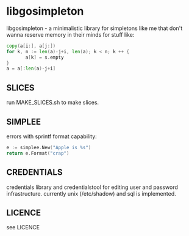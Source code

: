 libgosimpleton
==============

libgosimpleton - a minimalistic library for simpletons like me that don't
wanna reserve memory in their minds for stuff like:

```go
copy(a[i:], a[j:])
for k, n := len(a)-j+i, len(a); k < n; k ++ {
       a[k] = s.empty
}
a = a[:len(a)-j+i]
```

SLICES
------
run MAKE_SLICES.sh to make slices.


SIMPLEE
-------
errors with sprintf format capability:

```go
e := simplee.New("Apple is %s")
return e.Format("crap")
```


CREDENTIALS
-----------
credentials library and credentialstool for editing user and password infrastructure. currently unix (/etc/shadow) and sql is implemented.


LICENCE
-------
see LICENCE
